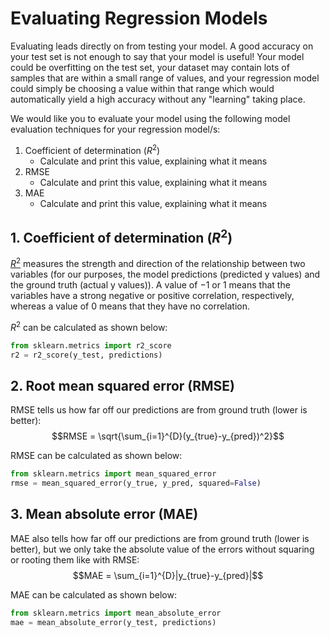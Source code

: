 # Evaluating Regression Models

Evaluating leads directly on from testing your model. A good accuracy on your test set is not enough to say that your model is useful! Your model could be overfitting on the test set, your dataset may contain lots of samples that are within a small range of values, and your regression model could simply be choosing a value within that range which would automatically yield a high accuracy without any "learning" taking place.

We would like you to evaluate your model using the following model evaluation techniques for your regression model/s:

1. Coefficient of determination ($R^{2}$)
    - Calculate and print this value, explaining what it means
2. RMSE
    - Calculate and print this value, explaining what it means
3. MAE
    - Calculate and print this value, explaining what it means

## 1. Coefficient of determination ($R^{2}$)

[$R^{2}$](https://en.wikipedia.org/wiki/Coefficient_of_determination) measures the strength and direction of the relationship between two variables (for our purposes, the model predictions (predicted y values) and the ground truth (actual y values)). A value of $-1$ or $1$ means that the variables have a strong negative or positive correlation, respectively, whereas a value of $0$ means that they have no correlation.

$R^{2}$ can be calculated as shown below:
```python
from sklearn.metrics import r2_score
r2 = r2_score(y_test, predictions)
```

## 2. Root mean squared error (RMSE)

RMSE tells us how far off our predictions are from ground truth (lower is better):
$$RMSE = \sqrt{\sum_{i=1}^{D}(y_{true}-y_{pred})^2}$$

RMSE can be calculated as shown below:
```python
from sklearn.metrics import mean_squared_error
rmse = mean_squared_error(y_true, y_pred, squared=False)
```

## 3. Mean absolute error (MAE)

MAE also tells how far off our predictions are from ground truth (lower is better), but we only take the absolute value of the errors without squaring or rooting them like with RMSE:
$$MAE = \sum_{i=1}^{D}|y_{true}-y_{pred}|$$

MAE can be calculated as shown below:
```python
from sklearn.metrics import mean_absolute_error
mae = mean_absolute_error(y_test, predictions)
```